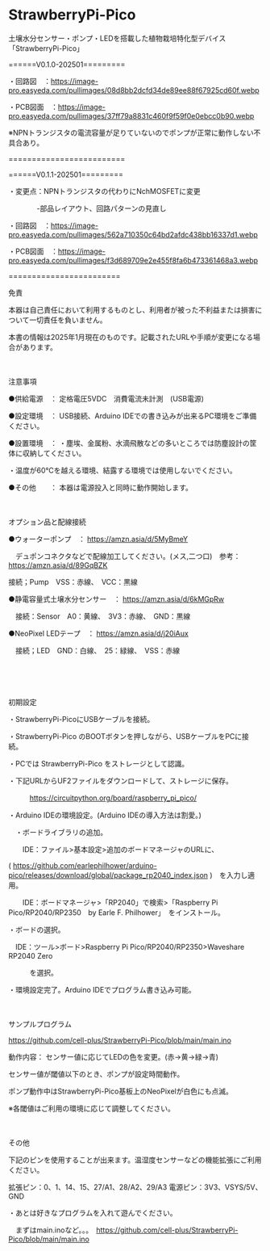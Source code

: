 # StrawberryPi-Pico
土壌水分センサー・ポンプ・LEDを搭載した植物栽培特化型デバイス「StrawberryPi-Pico」

======V0.1.0-202501=========

・回路図　：https://image-pro.easyeda.com/pullimages/08d8bb2dcfd34de89ee88f67925cd60f.webp

・PCB図面　：https://image-pro.easyeda.com/pullimages/37ff79a8831c460f9f59f0e0ebcc0b90.webp

※NPNトランジスタの電流容量が足りていないのでポンプが正常に動作しない不具合あり。

=========================

======V0.1.1-202501=========

・変更点：NPNトランジスタの代わりにNchMOSFETに変更

　　　　-部品レイアウト、回路パターンの見直し

・回路図　：https://image-pro.easyeda.com/pullimages/562a710350c64bd2afdc438bb16337d1.webp

・PCB図面　：https://image-pro.easyeda.com/pullimages/f3d689709e2e455f8fa6b473361468a3.webp

========================

 

免責 

本器は自己責任において利用するものとし、利用者が被った不利益または損害について一切責任を負いません。 

本書の情報は2025年1月現在のものです。記載されたURLや手順が変更になる場合があります。 

　

注意事項 

●供給電源　：	定格電圧5VDC　消費電流未計測　(USB電源) 

●設定環境　：	USB接続、Arduino IDEでの書き込みが出来るPC環境をご準備ください。 

●設置環境　：			・塵埃、金属粉、水滴飛散などの多いところでは防塵設計の筐体に収納してください。 

・温度が60℃を越える環境、結露する環境では使用しないでください。 

●その他　　：	本器は電源投入と同時に動作開始します。 

　

オプション品と配線接続 

●ウォーターポンプ　：	https://amzn.asia/d/5MyBmeY 

　デュポンコネクタなどで配線加工してください。(メス,二つ口)　参考：https://amzn.asia/d/89GqBZK 

接続；Pump　VSS：赤線、　VCC：黒線 

●静電容量式土壌水分センサー　：	https://amzn.asia/d/6kMGpRw 

　接続：Sensor　A0：黄線、　3V3：赤線、　GND：黒線 

●NeoPixel LEDテープ　：	https://amzn.asia/d/j20iAux 

　接続；LED　GND：白線、　25：緑線、　VSS：赤線 

　 

 　

初期設定 

・StrawberryPi-PicoにUSBケーブルを接続。 

・StrawberryPi-Pico のBOOTボタンを押しながら、USBケーブルをPCに接続。 

・PCでは StrawberryPi-Pico をストレージとして認識。 

・下記URLからUF2ファイルをダウンロードして、ストレージに保存。 

　　　https://circuitpython.org/board/raspberry_pi_pico/ 

・Arduino IDEの環境設定。(Arduino IDEの導入方法は割愛。) 

　・ボードライブラリの追加。 

　　IDE：ファイル>基本設定>追加のボードマネージャのURLに、 

( https://github.com/earlephilhower/arduino-pico/releases/download/global/package_rp2040_index.json )　を入力し適用。 

　　IDE：ボードマネージャ>「RP2040」で検索>「Raspberry Pi Pico/RP2040/RP2350　by Earle F. Philhower」　をインストール。 

・ボードの選択。 

　IDE：ツール>ボード>Raspberry Pi Pico/RP2040/RP2350>Waveshare RP2040 Zero 

　　　を選択。 

・環境設定完了。Arduino IDEでプログラム書き込み可能。 

　

サンプルプログラム 

https://github.com/cell-plus/StrawberryPi-Pico/blob/main/main.ino 

動作内容：	センサー値に応じてLEDの色を変更。(赤→黄→緑→青) 

センサー値が閾値以下のとき、ポンプが設定時間動作。 

ポンプ動作中はStrawberryPi-Pico基板上のNeoPixelが白色にも点滅。 

※各閾値はご利用の環境に応じて調整してください。 

　

その他 

下記のピンを使用することが出来ます。温湿度センサーなどの機能拡張にご利用ください。 

拡張ピン：0、1、14、15、27/A1、28/A2、29/A3	電源ピン：3V3、VSYS/5V、GND 

・あとは好きなプログラムを入れて遊んでください。

　まずはmain.inoなど。。。　https://github.com/cell-plus/StrawberryPi-Pico/blob/main/main.ino

 
